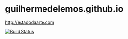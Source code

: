 # guilhermedelemos.github.io
http://estadodaarte.com

[![Build Status](https://travis-ci.org/estado-da-arte/estado-da-arte.github.io.svg?branch=master)](https://travis-ci.org/estado-da-arte/estado-da-arte.github.io)
